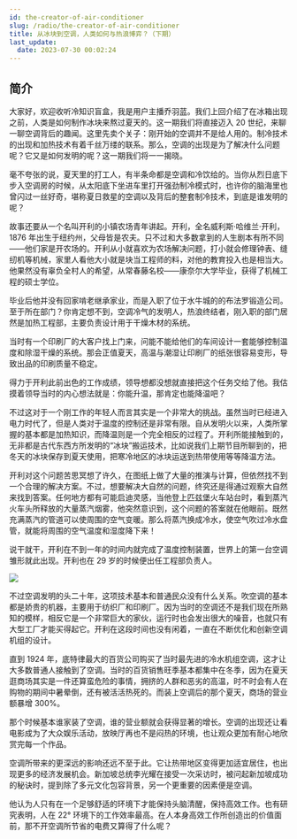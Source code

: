 ```yaml
---
id: the-creator-of-air-conditioner
slug: /radio/the-creator-of-air-conditioner
title: 从冰块到空调，人类如何与热浪博弈？（下期）
last_update:
  date: 2023-07-30 00:02:24
---
```


## 简介

大家好，欢迎收听冷知识盲盒，我是用户主播乔羽蓝。我们上回介绍了在冰箱出现之前，人类是如何制作冰块来熬过夏天的。这一期我们将直接迈入 20 世纪，来聊一聊空调背后的趣闻。这里先卖个关子：刚开始的空调并不是给人用的。制冷技术的出现和加热技术有着千丝万缕的联系。那么，空调的出现是为了解决什么问题呢？它又是如何发明的呢？这一期我们将一一揭晓。

毫不夸张的说，夏天里的打工人，有半条命都是空调和冷饮给的。当你从烈日底下步入空调房的时候，从太阳底下坐进车里打开强劲制冷模式时，也许你的脑海里也曾闪过一丝好奇，堪称夏日救星的空调以及背后的整套制冷技术，到底是谁发明的呢？ 

故事还要从一个名叫开利的小镇农场青年讲起。开利，全名威利斯·哈维兰·开利，1876 年出生于纽约州，父母皆是农夫。只不过和大多数拿到的人生剧本有所不同——他们家是开农场的。开利从小就喜欢为农场解决问题，打小就会修理钟表、缝纫机等机械，家里人看他大小就是块当工程师的料，对他的教育投入也是相当大。他果然没有辜负全村人的希望，从常春藤名校——康奈尔大学毕业，获得了机械工程的硕士学位。

毕业后他并没有回家啃老继承家业，而是入职了位于水牛城的的布法罗锻造公司。至于所在部门？你肯定想不到，空调冷气的发明人，热浪终结者，刚入职的部门居然是加热工程部，主要负责设计用于干燥木材的系统。

当时有一个印刷厂的大客户找上门来，问能不能给他们的车间设计一套能够控制温度和除湿干燥的系统。那会正值夏天，高温与潮湿让印刷厂的纸张很容易变形，导致出品的印刷质量不稳定。

得力于开利此前出色的工作成绩，领导想都没想就直接把这个任务交给了他。我估摸着领导当时的内心想法就是：你能升温，那肯定也能降温吧？

不过这对于一个刚工作的年轻人而言其实是一个非常大的挑战。虽然当时已经进入电力时代了，但是人类对于温度的控制还是非常有限。自从发明火以来，人类所掌握的基本都是加热知识，而降温则是一个完全相反的过程了。开利所能接触到的，无非都是古代东西方所发明的“冰块”搬运技术，比如说我们上期节目所聊到的，把冬天的冰块保存到夏天使用，把寒冷地区的冰块运送到热带使用等等降温方法。

<!-- 我们不妨回到那个时代，利用我们已经掌握的物理知识，一起做个思想实验，找到降温的办法。我们先来回顾一下加热过程。当我们烧开水的时候，液体在这个时候吸收了大量的热量，然后沸腾。在此期间，水分子吸收了足够的热量，从而使得它克服了分子间的吸引力，变成了更为松散的气体状态。 -->

开利对这个问题苦思冥想了许久，在图纸上做了大量的推演与计算，但依然找不到一个合理的解决方案。不过，想要解决大自然的问题，终究还是得通过观察大自然来找到答案。任何地方都有可能启迪灵感，当他登上匹兹堡火车站台时，看到蒸汽火车头所释放的大量蒸汽烟雾，他突然意识到，这个问题的答案就在他眼前。既然充满蒸汽的管道可以使周围的空气变暖。那么将蒸汽换成冷水，使空气吹过冷水盘管，就能将周围的空气温度和湿度降下来！

说干就干，开利在不到一年的时间内就完成了温度控制装置，世界上的第一台空调雏形就此出现。开利也在 29 岁的时候便出任工程部负责人。

![](https://one-du.offshoreview.xyz/new-docu/66c1302d18029ea92725a47cc006bcf5.png)

不过空调发明的头二十年，这项技术基本和普通民众没有什么关系。吹空调的基本都是娇贵的机器，主要用于纺织厂和印刷厂。因为当时的空调还不是我们现在所熟知的模样，相反它是一个非常巨大的家伙，运行时也会发出很大的噪音，也就只有大型工厂才能买得起它。开利在这段时间也没有闲着，一直在不断优化和创新空调机组的设计。

直到 1924 年，底特律最大的百货公司购买了当时最先进的冷水机组空调，这才让大多数普通人接触到了空调。当时的百货销售旺季基本都集中在冬季，因为在夏天逛商场其实是一件还算蛮危险的事情，拥挤的人群和恶劣的高温，时不时会有人在购物的期间中暑晕倒，还有被活活热死的。而装上空调后的那个夏天，商场的营业额暴增 300%。

那个时候基本谁家装了空调，谁的营业额就会获得显著的增长。空调的出现还让看电影成为了大众娱乐活动，放映厅再也不是闷热的环境，也让观众更加有耐心地欣赏完每一个作品。

空调所带来的更深远的影响还远不至于此。它让热带地区变得更加适宜居住，也出现更多的经济发展机会。新加坡总统李光耀在接受一次采访时，被问起新加坡成功的秘诀时，提到除了多元文化包容背景，另一个更重要的因素便是空调。

他认为人只有在一个足够舒适的环境下才能保持头脑清醒，保持高效工作。也有研究表明，人在 22° 环境下的工作效率最高。在人本身高效工作所创造出的价值面前，那不开空调所节省的电费又算得了什么呢？
